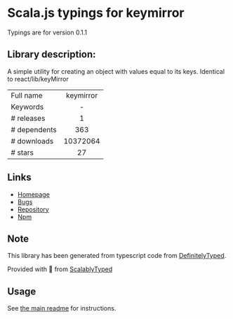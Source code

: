 
# Scala.js typings for keymirror

Typings are for version 0.1.1

## Library description:
A simple utility for creating an object with values equal to its keys. Identical to react/lib/keyMirror

|                    |                 |
| ------------------ | :-------------: |
| Full name          | keymirror |
| Keywords           | - |
| # releases         | 1 |
| # dependents       | 363 |
| # downloads        | 10372064 |
| # stars            | 27 |

## Links
- [Homepage](https://github.com/STRML/keyMirror)
- [Bugs](https://github.com/STRML/keyMirror/issues)
- [Repository](https://github.com/STRML/keyMirror)
- [Npm](https://www.npmjs.com/package/keymirror)
    


## Note
This library has been generated from typescript code from [DefinitelyTyped](https://definitelytyped.org).

Provided with :purple_heart: from [ScalablyTyped](https://github.com/oyvindberg/ScalablyTyped)

## Usage
See [the main readme](../../readme.md) for instructions.


